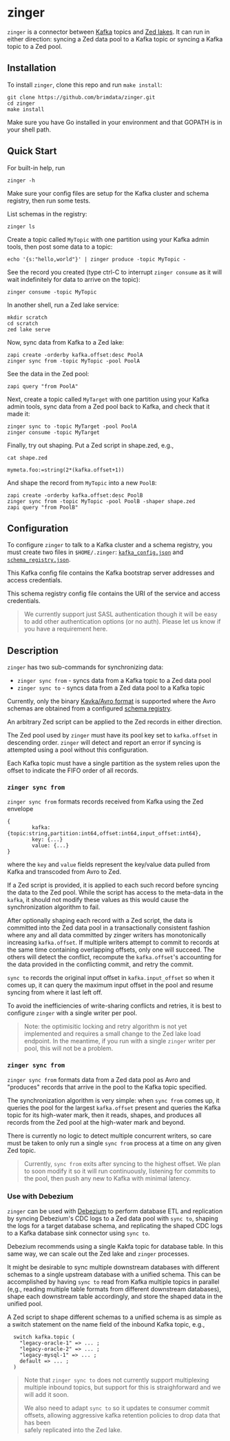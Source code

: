 # zinger

`zinger` is a connector between [Kafka](https://kafka.apache.org/)
topics and
[Zed lakes](https://github.com/brimdata/zed/tree/main/docs/lake).
It can run in either direction: syncing a Zed data pool to a Kafka topic or
syncing a Kafka topic to a Zed pool.

## Installation

To install `zinger`, clone this repo and run `make install`:
```
git clone https://github.com/brimdata/zinger.git
cd zinger
make install
```
Make sure you have Go installed in your environment and that GOPATH is
in your shell path.

## Quick Start

For built-in help, run
```
zinger -h
```
Make sure your config files are setup for the Kafka cluster and schema registry,
then run some tests.

List schemas in the registry:
```
zinger ls
```
Create a topic called `MyTopic` with one partition using your Kafka admin tools,
then post some data to a topic:
```
echo '{s:"hello,world"}' | zinger produce -topic MyTopic -
```
See the record you created (type ctrl-C to interrupt `zinger consume` as
it will wait indefinitely for data to arrive on the topic):
```
zinger consume -topic MyTopic
```
In another shell, run a Zed lake service:
```
mkdir scratch
cd scratch
zed lake serve
```
Now, sync data from Kafka to a Zed lake:
```
zapi create -orderby kafka.offset:desc PoolA
zinger sync from -topic MyTopic -pool PoolA
```
See the data in the Zed pool:
```
zapi query "from PoolA"
```
Next, create a topic called `MyTarget` with one partition using your Kafka admin tools,
sync data from a Zed pool back to Kafka, and check that it made it:
```
zinger sync to -topic MyTarget -pool PoolA
zinger consume -topic MyTarget
```
Finally, try out shaping.  Put a Zed script in shape.zed, e.g.,
```
cat shape.zed

mymeta.foo:=string(2*(kafka.offset+1))
```
And shape the record from `MyTopic` into a new `PoolB`:
```
zapi create -orderby kafka.offset:desc PoolB
zinger sync from -topic MyTopic -pool PoolB -shaper shape.zed
zapi query "from PoolB"
```

## Configuration

To configure `zinger` to talk to a Kafka cluster and a schema registry,
you must create two files in `$HOME/.zinger`:
[`kafka_config.json`](kafka_config.json) and
[`schema_registry.json`](schema_registry.json).

This Kafka config file contains the Kafka bootstrap server
addresses and access credentials.

This schema registry config file contains the URI of the service and
access credentials.

> We currently support just SASL authentication though it will be easy
> to add other authentication options (or no auth).  Please let us know if
> you have a requirement here.

## Description

`zinger` has two sub-commands for synchronizing data:
* `zinger sync from` - syncs data from a Kafka topic to a Zed data pool
* `zinger sync to` - syncs data from a Zed data pool to a Kafka topic

Currently, only the binary
[Kavka/Avro format](https://docs.confluent.io/current/schema-registry/serializer-formatter.html#wire-format)
is supported where the Avro schemas are obtained from a configured
[schema registry]((https://github.com/confluentinc/schema-registry)).

An arbitrary Zed script can be applied to the Zed records in either direction.

The Zed pool used by `zinger` must have its pool key set to `kafka.offset` in
descending order.  `zinger` will detect and report an error if syncing
is attempted using a pool without this configuration.

Each Kafka topic must have a single partition as the system relies upon
the offset to indicate the FIFO order of all records.

### `zinger sync from`

`zinger sync from` formats records received from Kafka using the Zed envelope
```
{
        kafka: {topic:string,partition:int64,offset:int64,input_offset:int64},
        key: {...}
        value: {...}
}
```
where the `key` and `value` fields represent the key/value data pulled from
Kafka and transcoded from Avro to Zed.

If a Zed script is provided, it is applied to each such record before
syncing the data to the Zed pool.  While the script has access to the
meta-data in the `kafka`, it should not modify these values as this
would cause the synchronization algorithm to fail.

After optionally shaping each record with a Zed script, the data is committed
into the Zed data pool in a transactionally consistent fashion where any and
all data committed by zinger writers has monotonically increasing `kafka.offset`.
If multiple writers attempt to commit to records at the same time containing
overlapping offsets, only one will succeed.  The others will detect the conflict,
recompute the `kafka.offset`'s accounting for the data provided in the
conflicting commit, and retry the commit.

`sync to` records the original input offset in `kafka.input_offset` so when
it comes up, it can query the maximum input offset in the pool and resume
syncing from where it last left off.

To avoid the inefficiencies of write-sharing conflicts and retries,
it is best to configure `zinger` with a single writer per pool.

> Note: the optimisitic locking and retry algorithm is not yet implemented
> and requires a small change to the Zed lake load endpoint.  In the meantime,
> if you run with a single `zinger` writer per pool, this will not be a problem.

### `zinger sync from`

`zinger sync from` formats data from a Zed data pool as Avro and "produces"
records that arrive in the pool to the Kafka topic specified.

The synchronization algorithm is very simple: when `sync from` comes up,
it queries the pool for the largest `kafka.offset` present and queries
the Kafka topic for its high-water mark, then it reads, shapes, and
produces all records from the Zed pool at the high-water mark and beyond.

There is currently no logic to detect multiple concurrent writers, so
care must be taken to only run a single `sync from` process at a time
on any given Zed topic.

> Currently, `sync from` exits after syncing to the highest offset.
> We plan to soon modify it so it will run continuously, listening for
> commits to the pool, then push any new to Kafka with minimal latency.

### Use with Debezium

`zinger` can be used with [Debezium](https://debezium.io) to perform database ETL
and replication by syncing Debezium's CDC logs to a Zed data pool with `sync to`,
shaping the logs for a target database schema,
and replicating the shaped CDC logs to a Kafka database
sink connector using `sync to`.

Debezium recommends using a single Kakfa topic for database table.
In this same way, we can scale out the Zed lake and `zinger` processes.

It might be desirable to sync multiple downstream databases with different
schemas to a single upstream database with a unified schema.  This can be
accomplished by having `sync to` read from Kafka multiple topics in parallel
(e,g., reading multiple table formats from different downstream databases),
shape each downstream table accordingly, and store the shaped data in the
unified pool.

A Zed script to shape different schemas to a unified schema is as simple
as a switch statement on the name field of the inbound Kafka topic, e.g.,
```
  switch kafka.topic (
    "legacy-oracle-1" => ... ;
    "legacy-oracle-2" => ... ;
    "legacy-mysql-1" => ... ;
    default => ... ;
  )
```

> Note that `zinger sync to` does not currently support multiplexing multiple
> inbound topics, but support for this is straighforward and we will add it soon.
>
> We also need to adapt `sync to` so it updates te consumer commit offsets,
> allowing aggressive kafka retention policies to drop data that has been  
> safely replicated into the Zed lake.
